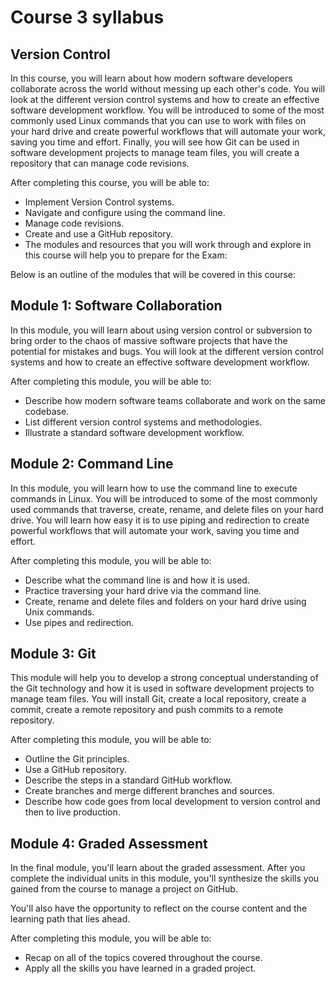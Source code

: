 # Course 3 syllabus

## Version Control

In this course, you will learn about how modern software developers collaborate across the world without messing up each other's code. You will look at the different version control systems and how to create an effective software development workflow. You will be introduced to some of the most commonly used Linux commands that you can use to work with files on your hard drive and create powerful workflows that will automate your work, saving you time and effort. Finally, you will see how Git can be used in software development projects to manage team files, you will create a repository that can manage code revisions.

After completing this course, you will be able to:
- Implement Version Control systems.
- Navigate and configure using the command line.
- Manage code revisions.
- Create and use a GitHub repository.
- The modules and resources that you will work through and explore in this course will help you to prepare for the Exam: 

Below is an outline of the modules that will be covered in this course:

## Module 1: Software Collaboration

In this module, you will learn about using version control or subversion to bring order to the chaos of massive software projects that have the potential for mistakes and bugs. You will look at the different version control systems and how to create an effective software development workflow.

After completing this module, you will be able to: 
- Describe how modern software teams collaborate and work on the same codebase.
- List different version control systems and methodologies. 
- Illustrate a standard software development workflow.

## Module 2: Command Line

In this module, you will learn how to use the command line to execute commands in Linux. You will be introduced to some of the most commonly used commands that traverse, create, rename, and delete files on your hard drive. You will learn how easy it is to use piping and redirection to create powerful workflows that will automate your work, saving you time and effort.

After completing this module, you will be able to: 
- Describe what the command line is and how it is used.
- Practice traversing your hard drive via the command line.
- Create, rename and delete files and folders on your hard drive using Unix commands.
- Use pipes and redirection.

## Module 3: Git

This module will help you to develop a strong conceptual understanding of the Git technology and how it is used in software development projects to manage team files. You will install Git, create a local repository, create a commit, create a remote repository and push commits to a remote repository. 

After completing this module, you will be able to: 
- Outline the Git principles.
- Use a GitHub repository.
- Describe the steps in a standard GitHub workflow.
- Create branches and merge different branches and sources.
- Describe how code goes from local development to version control and then to live production.

## Module 4: Graded Assessment

In the final module, you'll learn about the graded assessment. After you complete the individual units in this module, you'll synthesize the skills you gained from the course to manage a project on GitHub.

You'll also have the opportunity to reflect on the course content and the learning path that lies ahead.   

After completing this module, you will be able to: 
- Recap on all of the topics covered throughout the course.
- Apply all the skills you have learned in a graded project.
